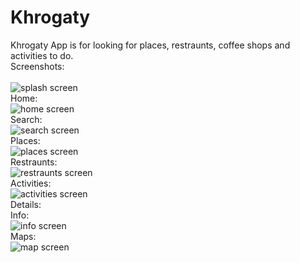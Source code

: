 # Khrogaty
Khrogaty App is for looking for places, restraunts, coffee shops and activities to do. <br/>
Screenshots:<br/>
<br/>
![splash screen](https://github.com/DoaaTantawy/Khrogaty/blob/master/Screenshots/splash.png)<br/>
Home: <br/>
![home screen](https://github.com/DoaaTantawy/Khrogaty/blob/master/Screenshots/homeScreen.png)<br/>
Search: <br/>
![search screen](https://github.com/DoaaTantawy/Khrogaty/blob/master/Screenshots/searchPlaces.png)<br/>
Places: <br/>
![places screen](https://github.com/DoaaTantawy/Khrogaty/blob/master/Screenshots/findPlaces.png)<br/>
Restraunts: <br/>
![restraunts screen](https://github.com/DoaaTantawy/Khrogaty/blob/master/Screenshots/restrauns.png)<br/>
Activities: <br/>
![activities screen](https://github.com/DoaaTantawy/Khrogaty/blob/master/Screenshots/thingsToDo.png)<br/>
Details: <br/>
Info: <br/>
![info screen](https://github.com/DoaaTantawy/Khrogaty/blob/master/Screenshots/details.png)<br/>
Maps: <br/>
![map screen](https://github.com/DoaaTantawy/Khrogaty/blob/master/Screenshots/maps.png)<br/>
